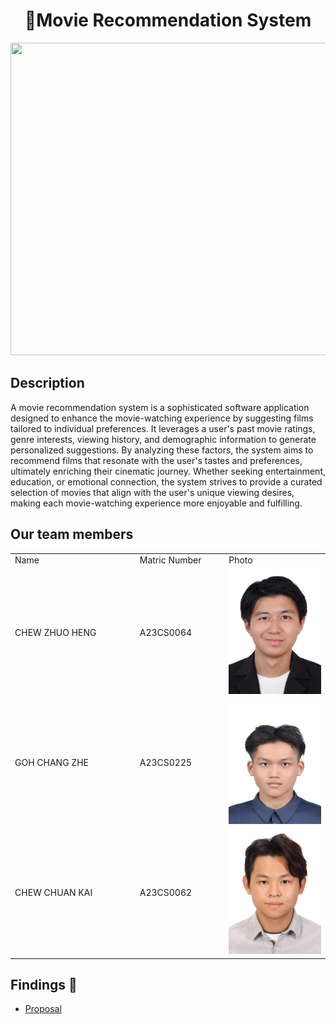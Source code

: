 <h1 align="center"> 🎥Movie Recommendation System </h1>
<image src = "image/CINEMA.jpg" width="2000" height="500">
  
## Description
A movie recommendation system is a sophisticated software application designed to enhance the movie-watching experience by suggesting films tailored to individual preferences. It leverages a user's past movie ratings, genre interests, viewing history, and demographic information to generate personalized suggestions. By analyzing these factors, the system aims to recommend films that resonate with the user's tastes and preferences, ultimately enriching their cinematic journey. Whether seeking entertainment, education, or emotional connection, the system strives to provide a curated selection of movies that align with the user's unique viewing desires, making each movie-watching experience more enjoyable and fulfilling.

## Our team members 
<table> 
  <tr> 
    <td width="250px">Name</td> 
    <td width="150px">Matric Number</td> 
    <td width="200px">Photo</td> 
  </tr> 
  <tr> 
    <td>CHEW ZHUO HENG</td> 
    <td>A23CS0064</td> 
    <td><img src="image/CHEW ZHUO HENG.jpg" height="200" width="150"></td> 
  </tr> 
  <tr> 
    <td>GOH CHANG ZHE</td> 
    <td>A23CS0225</td> 
    <td><img src= "image/GOH CHANG ZHE.jpg" height="200" width="150"></td> 
  </tr> 
  <tr> 
    <td>CHEW CHUAN KAI</td> 
    <td>A23CS0062</td> 
    <td><img src= "image/CHEW CHUAN KAI.jpg" height="200" width="150"></td> 
  </tr> 
</table> 

## Findings :mag_right:
<ul>
  <li><a href="https://github.com/jjn7702/SECJ1023-PT2/tree/main/Submission/sec08_23242/CineMatch/Proposal"> Proposal </a></li>
</ul>
